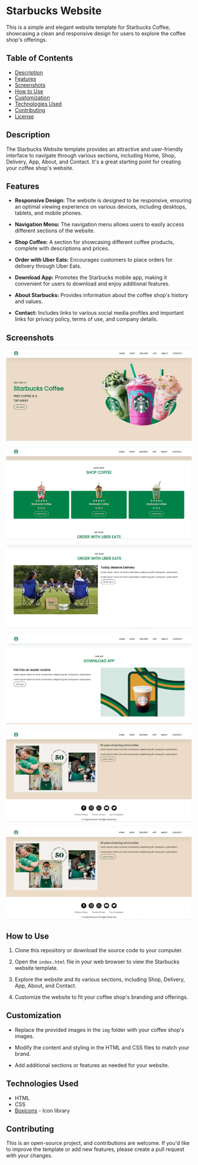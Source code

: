 # Starbucks Website

This is a simple and elegant website template for Starbucks Coffee, showcasing a clean and responsive design for users to explore the coffee shop's offerings.

## Table of Contents

- [Description](#description)
- [Features](#features)
- [Screenshots](#screenshots)
- [How to Use](#how-to-use)
- [Customization](#customization)
- [Technologies Used](#technologies-used)
- [Contributing](#contributing)
- [License](#license)

## Description

The Starbucks Website template provides an attractive and user-friendly interface to navigate through various sections, including Home, Shop, Delivery, App, About, and Contact. It's a great starting point for creating your coffee shop's website.

## Features

- **Responsive Design:** The website is designed to be responsive, ensuring an optimal viewing experience on various devices, including desktops, tablets, and mobile phones.

- **Navigation Menu:** The navigation menu allows users to easily access different sections of the website.

- **Shop Coffee:** A section for showcasing different coffee products, complete with descriptions and prices.

- **Order with Uber Eats:** Encourages customers to place orders for delivery through Uber Eats.

- **Download App:** Promotes the Starbucks mobile app, making it convenient for users to download and enjoy additional features.

- **About Starbucks:** Provides information about the coffee shop's history and values.

- **Contact:** Includes links to various social media profiles and important links for privacy policy, terms of use, and company details.

## Screenshots

![Home Page](/Public/home.png)

![Shop Coffee](/Public/shop.png)

![Order with Uber Eats](/Public/delivery.png)

![Download App](/Public/app.png)

![About Starbucks](/Public/contact.png)

![Contact](/Public/contact.png)

## How to Use

1. Clone this repository or download the source code to your computer.

2. Open the `index.html` file in your web browser to view the Starbucks website template.

3. Explore the website and its various sections, including Shop, Delivery, App, About, and Contact.

4. Customize the website to fit your coffee shop's branding and offerings.

## Customization

- Replace the provided images in the `img` folder with your coffee shop's images.

- Modify the content and styling in the HTML and CSS files to match your brand.

- Add additional sections or features as needed for your website.

## Technologies Used

- HTML
- CSS
- [Boxicons](https://boxicons.com/) - Icon library

## Contributing

This is an open-source project, and contributions are welcome. If you'd like to improve the template or add new features, please create a pull request with your changes.


